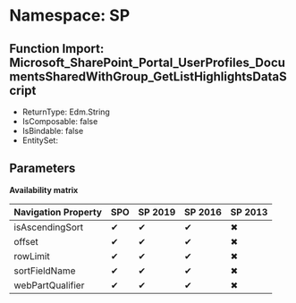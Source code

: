 # Namespace: SP

## Function Import: Microsoft_SharePoint_Portal_UserProfiles_DocumentsSharedWithGroup_GetListHighlightsDataScript

- ReturnType: Edm.String
- IsComposable: false
- IsBindable: false
- EntitySet: 

## Parameters

**Availability matrix**

Navigation Property | SPO | SP 2019 | SP 2016 | SP 2013
----------|-----|---------|---------|--------
isAscendingSort | ✔ | ✔ | ✔ | ✖
offset | ✔ | ✔ | ✔ | ✖
rowLimit | ✔ | ✔ | ✔ | ✖
sortFieldName | ✔ | ✔ | ✔ | ✖
webPartQualifier | ✔ | ✔ | ✔ | ✖
